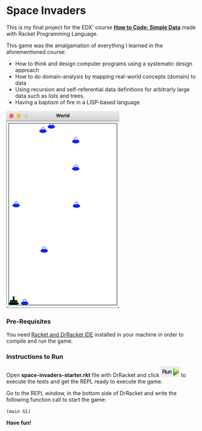 # Space Invaders

This is my final project for the EDX' course **[How to Code: Simple Data](https://www.edx.org/course/how-to-code-simple-data)** made with Racket Programming Language.

This game was the amalgamation of everything I learned in the aforementioned course:

- How to think and design computer programs using a systematic design approach
- How to do domain-analysis by mapping real-world concepts (domain) to data
- Using recursion and self-referential data definitions for arbitrarly large data such as lists and trees.
- Having a baptism of fire in a LISP-based language

<img src="screenshots/screenshot-1.png" alt="screenshot-1" style="width:300px;" />

### Pre-Requisites

You need [Racket and DrRacket IDE](https://download.racket-lang.org/) installed in your machine in order to compile and run the game.

### Instructions to Run

Open **space-invaders-starter.rkt** file with DrRacket and click <img src="run.png" alt="run" style="width:50px;" /> to execute the tests and get the REPL ready to execute the game.

Go to the REPL window, in the bottom side of DrRacket and write the following function call to start the game:

```racket
(main G1)
```

**Have fun!**

